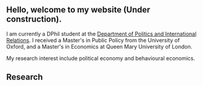 ## Hello, welcome to my website (Under construction).

I am currently a DPhil student at the [Department of Politics and International Relations](https://github.com/ftraposo/home/edit/master/README.md). 
I received a Master's in Public Policy from the University of Oxford, and a Master's in Economics at Queen Mary University of London.

My research interest include political economy and behavioural economics. 


## Research


